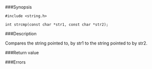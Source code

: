 ###Synopsis

`#include <string.h>`

`int strcmp(const char *str1, const char *str2);`

###Description

Compares the string pointed to, by str1 to the string pointed to by str2.

###Return value

###Errors